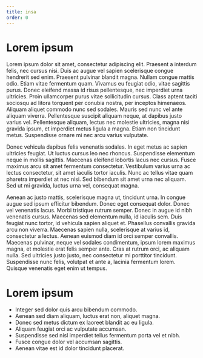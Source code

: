 ```yaml
---
title: insa
order: 0
---
```


# Lorem ipsum

Lorem ipsum dolor sit amet, consectetur adipiscing elit. Praesent a interdum felis, nec cursus nisi. Duis ac augue vel sapien scelerisque congue hendrerit sed enim. Praesent pulvinar blandit magna. Nullam congue mattis odio. Etiam vitae fermentum quam. Vivamus eu feugiat odio, vitae sagittis purus. Donec eleifend massa id risus pellentesque, nec imperdiet urna ultricies. Proin ullamcorper purus vitae sollicitudin cursus. Class aptent taciti sociosqu ad litora torquent per conubia nostra, per inceptos himenaeos. Aliquam aliquet commodo nunc sed sodales. Mauris sed nunc vel ante aliquam viverra. Pellentesque suscipit aliquam neque, at dapibus justo varius vel. Pellentesque aliquam, lectus nec molestie ultricies, magna nisi gravida ipsum, et imperdiet metus ligula a magna. Etiam non tincidunt metus. Suspendisse ornare mi nec arcu varius vulputate.

Donec vehicula dapibus felis venenatis sodales. In eget metus ac sapien ultricies feugiat. Ut luctus cursus leo nec rhoncus. Suspendisse elementum neque in mollis sagittis. Maecenas eleifend lobortis lacus nec cursus. Fusce maximus arcu sit amet fermentum consectetur. Vestibulum varius urna ac lectus consectetur, sit amet iaculis tortor iaculis. Nunc ac tellus vitae quam pharetra imperdiet at nec nisi. Sed bibendum sit amet urna nec aliquam. Sed ut mi gravida, luctus urna vel, consequat magna.

Aenean ac justo mattis, scelerisque magna ut, tincidunt urna. In congue augue sed ipsum efficitur bibendum. Donec eget consequat dolor. Donec vel venenatis lacus. Morbi tristique rutrum semper. Donec in augue id nibh venenatis cursus. Maecenas sed elementum nulla, id iaculis sem. Duis feugiat nunc tortor, id vehicula sapien aliquet et. Phasellus convallis gravida arcu non viverra. Maecenas sapien nulla, scelerisque at varius id, consectetur a lectus. Aenean euismod diam id orci semper convallis. Maecenas pulvinar, neque vel sodales condimentum, ipsum lorem maximus magna, et molestie erat felis semper ante. Cras at rutrum orci, ac aliquam nulla. Sed ultricies justo justo, nec consectetur mi porttitor tincidunt. Suspendisse nunc felis, volutpat et ante a, lacinia fermentum lorem. Quisque venenatis eget enim ut tempus.

# Lorem ipsum

- Integer sed dolor quis arcu bibendum commodo.
- Aenean sed diam aliquam, luctus erat non, aliquet magna.
- Donec sed metus dictum ex laoreet blandit ac eu ligula.
- Aliquam feugiat orci ac vulputate accumsan.
- Suspendisse sed nisl imperdiet tellus fermentum porta vel et nibh.
- Fusce congue dolor vel accumsan sagittis.
- Aenean vitae est id dolor tincidunt placerat.

<v-img src="https://via.placeholder.com/600x400"></v-img>
